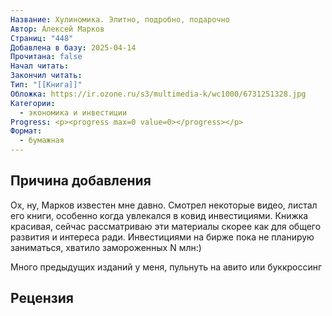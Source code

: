 ```yaml
---
Название: Хулиномика. Элитно, подробно, подарочно
Автор: Алексей Марков
Страниц: "448"
Добавлена в базу: 2025-04-14
Прочитана: false
Начал читать: 
Закончил читать: 
Тип: "[[Книга]]"
Обложка: https://ir.ozone.ru/s3/multimedia-k/wc1000/6731251328.jpg
Категории:
  - экономика и инвестиции
Progress: <p><progress max=0 value=0></progress></p>
Формат:
  - бумажная
---
```

## Причина добавления

Ох, ну, Марков известен мне давно. Смотрел некоторые видео, листал его книги, особенно когда увлекался в ковид инвестициями. Книжка красивая, сейчас рассматриваю эти материалы скорее как для общего развития и интереса ради. Инвестициями на бирже пока не планирую заниматься, хватило замороженных N млн:)

Много предыдущих изданий у меня, пульнуть на авито или буккроссинг

## Рецензия
